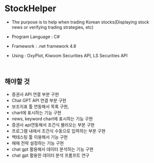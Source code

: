 # StockHelper
- The purpose is to help when trading Korean stocks(Displaying stock news or verifying trading strategies, etc) <br/>

- Program Language : C#<br/>
- Framework : .net framework 4.8 <br/>
- Using : OxyPlot, Kiwoom Securities API, LS Securities API <br/>
<br/>

## 해야할 것
- 증권사 API 연결 부분 구현
- Chat GPT API 연결 부분 구현
- 보조지표 툴 연동해서 목록 구현,
- chart에 표시하는 기능 구현
- news, keyword chart에 표시하는 기능 구현
- 증권사 api연동해서 조건식 불러오는 부분 구현
- 프로그램 내에서 조건식 수동으로 입력하는 부분 구현
- 백테스팅 툴 이용해서 기능 구현
- 매매 전략 설정하는 기능 구현
- chat gpt 활용해서 데이터 분석하는 기능 구현
- chat gpt 활용한 데이터 분석 프롬프트 연구
